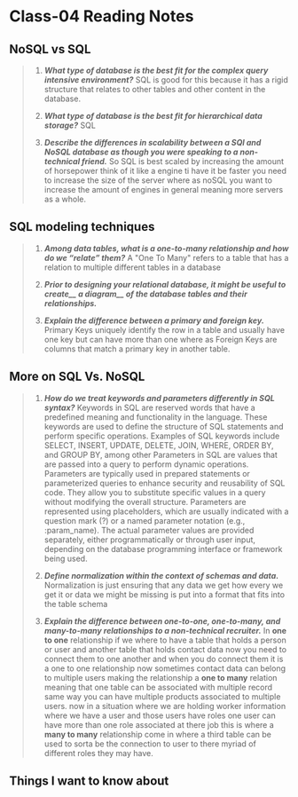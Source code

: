 # Class-04 Reading Notes

## NoSQL vs SQL

> 1. ***What type of database is the best fit for the complex query intensive environment?***
> SQL is good for this because it has a rigid structure that relates to other tables and other content in the database.
>
> 2. ***What type of database is the best fit for hierarchical data storage?***
> SQL
>
> 3. ***Describe the differences in scalability between a SQl and NoSQL database as though you were speaking to a non-technical friend.***
> So SQL is best scaled by increasing the amount of horsepower think of it like a engine ti have it be faster you need to increase the size of the server where
> as noSQL you want to increase the amount of engines in general meaning more servers as a whole.  
>

## SQL modeling techniques

> 1. ***Among data tables, what is a one-to-many relationship and how do we “relate” them?***
> A "One To Many" refers to a table that has a relation to multiple different tables in a database
>
> 2. ***Prior to designing your relational database, it might be useful to create__ a diagram__ of the database tables and their relationships.***
>
>
> 3. ***Explain the difference between a primary and foreign key.***
> Primary Keys uniquely identify the row in a table and usually have one key but can have more than one where as Foreign Keys are columns that match a primary
> key in another table.
>

## More on SQL Vs. NoSQL

> 1. ***How do we treat keywords and parameters differently in SQL syntax?***
> Keywords in SQL are reserved words that have a predefined meaning and functionality in the language. These keywords are used to define the structure of SQL
> statements and perform specific operations. Examples of SQL keywords include SELECT, INSERT, UPDATE, DELETE, JOIN, WHERE, ORDER BY, and GROUP BY, among
> other Parameters in SQL are values that are passed into a query to perform dynamic operations. Parameters are typically used in prepared statements or
> parameterized queries to enhance security and reusability of SQL code. They allow you to substitute specific values in a query without modifying the overall
> structure.
> Parameters are represented using placeholders, which are usually indicated with a question mark (?) or a named parameter notation (e.g., :param_name). The
> actual parameter values are provided separately, either programmatically or through user input, depending on the database programming interface or framework
> being used.
> 2. ***Define normalization within the context of schemas and data.***
> Normalization is just ensuring that any data we get how every we get it or data we might be missing is put into a format that fits into the table schema
>
> 3. ***Explain the difference between one-to-one, one-to-many, and many-to-many relationships to a non-technical recruiter.***
> In **one to one** relationship if we where to have a table that holds a person or user and another table that holds contact data now you need to connect them
> to one another and when you do connect them it is a one to one relationship now sometimes contact data can belong to multiple users making the relationship a
> **one to many** relation meaning that one table can be associated with multiple record same way you can have multiple products associated to multiple users.
> now in a situation where we are holding worker information where we have a user and those users have roles one user can have more than one role associated at
> there job this is where a **many to many** relationship come in where a third table can be used to sorta be the connection to user to there myriad of
> different roles they may have.

## Things I want to know about
